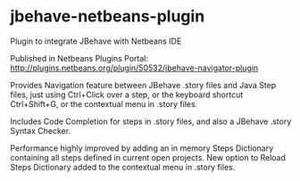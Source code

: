 # jbehave-netbeans-plugin
Plugin to integrate JBehave with Netbeans IDE

Published in Netbeans Plugins Portal:
http://plugins.netbeans.org/plugin/50532/jbehave-navigator-plugin

Provides Navigation feature between JBehave .story files and Java Step files, just using Ctrl+Click over a step, or the keyboard shortcut Ctrl+Shift+G, or the contextual menu in .story files.

Includes Code Completion for steps in .story files, and also a JBehave .story Syntax Checker.

Performance highly improved by adding an in memory Steps Dictionary containing all steps defined in current open projects. New option to Reload Steps Dictionary added to the contextual menu in .story files.
